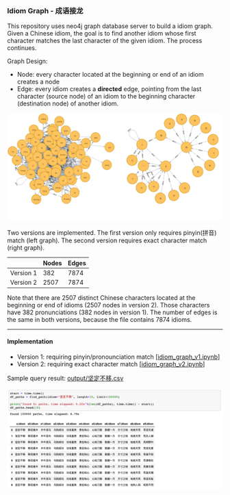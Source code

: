 ### Idiom Graph - 成语接龙

This repository uses neo4j graph database server to build a idiom graph. Given a Chinese idiom, the goal is to find another idiom whose first character matches the last character of the given idiom. The process continues.

Graph Design:
* Node: every character located at the beginning or end of an idiom creates a node
* Edge: every idiom creates a **directed** edge, pointing from the last character (source node) of an idiom to the beginning character (destination node) of another idiom.

![alt-text](assets/combined.jpg)

Two versions are implemented. The first version only requires pinyin(拼音) match (left graph). The second version requires exact character match (right graph).

|                | Nodes     | Edges
| :------------- | :-------- | :---
| Version 1      | 382       | 7874
| Version 2      | 2507      | 7874

Note that there are 2507 distinct Chinese characters located at the beginning or end of idioms (2507 nodes in version 2). Those characters have 382 pronunciations (382 nodes in version 1). The number of edges is the same in both versions, because the file contains 7874 idioms.

___
#### Implementation
* Version 1: requiring pinyin/pronounciation match [[idiom_graph_v1.ipynb](idiom_graph_v1.ipynb)]
* Version 2: requiring exact character match [[idiom_graph_v2.ipynb](idiom_graph_v2.ipynb)]

Sample query result: [output/坚定不移.csv](output/坚定不移.csv)
<p align="center">
    <img src="assets/demo3.png">
</p>
